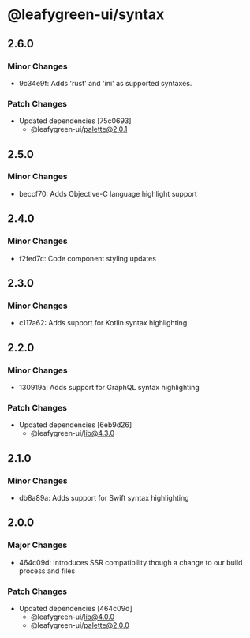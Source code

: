 # @leafygreen-ui/syntax

## 2.6.0

### Minor Changes

- 9c34e9f: Adds 'rust' and 'ini' as supported syntaxes.

### Patch Changes

- Updated dependencies [75c0693]
  - @leafygreen-ui/palette@2.0.1

## 2.5.0

### Minor Changes

- beccf70: Adds Objective-C language highlight support

## 2.4.0

### Minor Changes

- f2fed7c: Code component styling updates

## 2.3.0

### Minor Changes

- c117a62: Adds support for Kotlin syntax highlighting

## 2.2.0

### Minor Changes

- 130919a: Adds support for GraphQL syntax highlighting

### Patch Changes

- Updated dependencies [6eb9d26]
  - @leafygreen-ui/lib@4.3.0

## 2.1.0

### Minor Changes

- db8a89a: Adds support for Swift syntax highlighting

## 2.0.0

### Major Changes

- 464c09d: Introduces SSR compatibility though a change to our build process and files

### Patch Changes

- Updated dependencies [464c09d]
  - @leafygreen-ui/lib@4.0.0
  - @leafygreen-ui/palette@2.0.0
